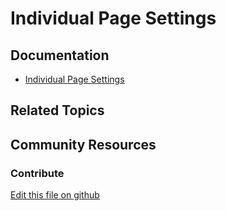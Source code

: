 # Individual Page Settings

## Documentation

* [Individual Page Settings](https://portal.liferay.dev/docs/7-2/user/-/knowledge_base/u/individual-page-settings)

## Related Topics


## Community Resources


### Contribute

[Edit this file on github](https://github.com/olafk/controlpanel-documentation-docs/blob/master/md/72en/com_liferay_layout_admin_web_portlet_GroupPagesPortlet/layout-edit-layout.md)
